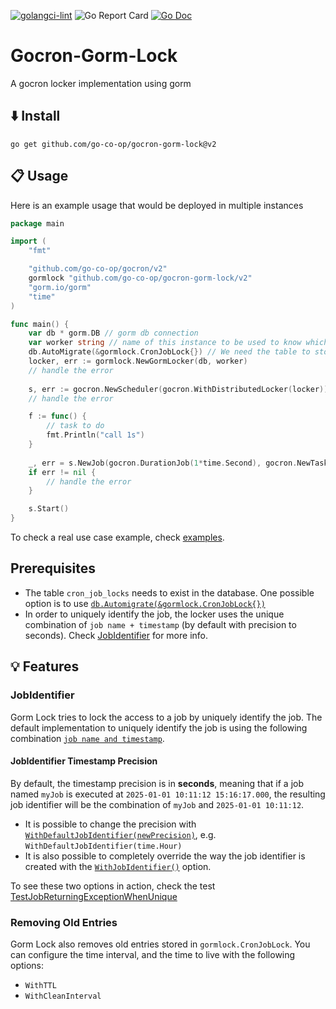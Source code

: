 [![golangci-lint](https://github.com/go-co-op/gocron-gorm-lock/actions/workflows/go_test.yml/badge.svg)](https://github.com/go-co-op/gocron-gorm-lock/actions/workflows/go_test.yml)
![Go Report Card](https://goreportcard.com/badge/github.com/go-co-op/gocron-gorm-lock) 
[![Go Doc](https://godoc.org/github.com/go-co-op/gocron-gorm-lock?status.svg)](https://pkg.go.dev/github.com/go-co-op/gocron-gorm-lock)

# Gocron-Gorm-Lock

A gocron locker implementation using gorm

## ⬇️ Install

```
go get github.com/go-co-op/gocron-gorm-lock@v2
```

## 📋 Usage

Here is an example usage that would be deployed in multiple instances

```go
package main

import (
	"fmt"

	"github.com/go-co-op/gocron/v2"
	gormlock "github.com/go-co-op/gocron-gorm-lock/v2"
	"gorm.io/gorm"
	"time"
)

func main() {
	var db * gorm.DB // gorm db connection
	var worker string // name of this instance to be used to know which instance run the job
	db.AutoMigrate(&gormlock.CronJobLock{}) // We need the table to store the job execution
	locker, err := gormlock.NewGormLocker(db, worker)
	// handle the error
	
	s, err := gocron.NewScheduler(gocron.WithDistributedLocker(locker))
	// handle the error

	f := func() {
		// task to do
		fmt.Println("call 1s")
	}
	
	_, err = s.NewJob(gocron.DurationJob(1*time.Second), gocron.NewTask(f), gocron.WithName("unique_name"))
	if err != nil {
		// handle the error
	}

	s.Start()
}
```

To check a real use case example, check [examples](./examples).

## Prerequisites

- The table `cron_job_locks` needs to exist in the database. One possible option is to use [`db.Automigrate(&gormlock.CronJobLock{})`](https://gorm.io/docs/migration.html)
- In order to uniquely identify the job, the locker uses the unique combination of `job name + timestamp` (by default with precision to seconds). Check [JobIdentifier](#jobidentifier) for more info.

## 💡 Features

### JobIdentifier

Gorm Lock tries to lock the access to a job by uniquely identify the job. The default implementation to uniquely identify the job is using the following combination [`job name and timestamp`](./gorm_lock_options.go).

#### JobIdentifier Timestamp Precision

By default, the timestamp precision is in **seconds**, meaning that if a job named `myJob` is executed at `2025-01-01 10:11:12 15:16:17.000`, the resulting job identifier will be the combination of `myJob` and `2025-01-01 10:11:12`.

+ It is possible to change the precision with [`WithDefaultJobIdentifier(newPrecision)`](./gorm_lock_options.go), e.g. `WithDefaultJobIdentifier(time.Hour)`
+ It is also possible to completely override the way the job identifier is created with the [`WithJobIdentifier()`](./gorm_lock_options.go) option.

To see these two options in action, check the test [TestJobReturningExceptionWhenUnique](./gorm_lock_test.go)

### Removing Old Entries

Gorm Lock also removes old entries stored in `gormlock.CronJobLock`. You can configure the time interval, and the time to live with the following options:

- `WithTTL`
- `WithCleanInterval`